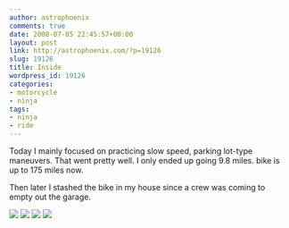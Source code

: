 ```yaml
---
author: astrophoenix
comments: true
date: 2008-07-05 22:45:57+00:00
layout: post
link: http://astrophoenix.com/?p=19126
slug: 19126
title: Inside
wordpress_id: 19126
categories:
- motorcycle
- ninja
tags:
- ninja
- ride
---
```


Today I mainly focused on practicing slow speed, parking lot-type maneuvers. That went pretty well. I only ended up going 9.8 miles. bike is up to 175 miles now.

Then later I stashed the bike in my house since a crew was coming to empty out the garage.

[![](/wp-uploads/astrophoenix/2010/12/img_1364_compressed-300x225.jpg)](/wp-uploads/astrophoenix/2010/12/img_1364_compressed.jpg)
[![](/wp-uploads/astrophoenix/2010/12/img_1366_compressed-225x300.jpg)](/wp-uploads/astrophoenix/2010/12/img_1366_compressed.jpg)
[![](/wp-uploads/astrophoenix/2010/12/img_1367_compressed-255x300.jpg)](/wp-uploads/astrophoenix/2010/12/img_1367_compressed.jpg)
[![](/wp-uploads/astrophoenix/2010/12/img_1369_compressed-225x300.jpg)](/wp-uploads/astrophoenix/2010/12/img_1369_compressed.jpg)
